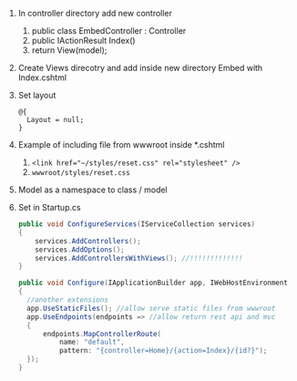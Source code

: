 1. In controller directory add new controller
   1. public class EmbedController : Controller
   2. public IActionResult Index()
   3. return View(model);
2. Create Views direcotry and add inside new directory Embed with Index.cshtml
3. Set layout
    ```cshtml
    @{
      Layout = null;
    }
    ```
  
4. Example of including file from wwwroot inside *.cshtml
   1. `<link href="~/styles/reset.css" rel="stylesheet" />`
   2.  `wwwroot/styles/reset.css`
5. Model as a namespace to class / model
6. Set in Startup.cs
    ```csharp
    public void ConfigureServices(IServiceCollection services)
    {
        services.AddControllers();
        services.AddOptions();
        services.AddControllersWithViews(); //!!!!!!!!!!!!!
    }
    ``` 
    ```csharp
    public void Configure(IApplicationBuilder app, IWebHostEnvironment env)
    {
      //another extensions
      app.UseStaticFiles(); //allow serve static files from wwwroot
      app.UseEndpoints(endpoints => //allow return rest api and mvc 
      {
          endpoints.MapControllerRoute(
              name: "default",
              pattern: "{controller=Home}/{action=Index}/{id?}");
      });
    }
    ```